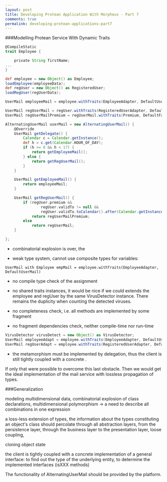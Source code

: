 ```yaml
---
layout: post
title: Developing Protean Application With Morpheus - Part 7
comments: true
permalink: developing-protean-applications-part7
---
```


###Modelling Protean Service With Dynamic Traits

```groovy
@CompileStatic
trait Employee {

    private String firstName;
...
}
```

```groovy
def employee = new Object() as Employee;
loadEmployee(employeeData);
def regUser = new Object() as RegisteredUser;
loadRegUser(regUserData);
```

```groovy
UserMail employeeMail = employee.withTraits(EmployeeAdapter, DefaultUserMail, VirusDetector)
```

```groovy
UserMail regUserMail = regUser.withTraits(RegisteredUserAdapter, DefaultUserMail, VirusDetector);
UserMail regUserMailPremium = regUserMail.withTraits(Premium, DefaultFaxByMail);
```

```groovy
AlternatingUserMail userMail = new AlternatingUserMail() {
    @Override
    UserMail getDelegate() {
        Calendar c = Calendar.getInstance();
        def h = c.get(Calendar.HOUR_OF_DAY);
        if (h >= 8 && h < 17) {
            return getEmployeeMail();
        } else {
            return getRegUserMail();
        }
    }

    UserMail getEmployeeMail() {
        return employeeMail;
    }

    UserMail getRegUserMail() {
        if (regUser.premium &&
                regUser.validTo != null &&
                regUser.validTo.toCalendar().after(Calendar.getInstance()))
            return regUserMailPremium;
        else
            return regUserMail;
    }

};
```

- combinatorial explosion is over, the

- weak type system, cannot use composite types for variables:
```
UserMail with Employee empMail = employee.withTraits(EmployeeAdapter, DefaultUserMail)
```

- no compile type check of the assignment

- no shared traits instances, it would be nice if we could extends the employee and regUser by
 the same VirusDetector instance. There remains the duplicity when counting the detected viruses.

- no completeness check, i.e. all methods are implemented by some fragment
- no fragment dependencies check, neither compile-time nor run-time

```groovy
VirusDetector virusDetect = new Object() as VirusDetector;
UserMail employeeAdapt = employee.withTraits(EmployeeAdapter, DefaultUserMail, virusDetect)
UserMail regUserAdapt = employee.withTraits(RegisteredUserAdapter, DefaultUserMail, virusDetect)
```
- the metamorphism must be implemented by delegation, thus the client is still
tightly coupled with a concrete .

If only that were possible to overcome this last obstacle. Then we would get
the ideal implementation of the mail service with lossless propagation of types.

###Generalization

modeling multidimensional data, combinatorial explosion of class declarations,
multidimensional polymorphism -> a need to describe all combinations in one expression

a loss-less extension of types, the information about the types constituting
an object's class should percolate through all abstraction layers,
from the persistence layer, through the business layer to the presentation layer,
loose coupling,

cloning object state

the client is tightly coupled with a concrete implementation of a general interface:
to find out the type of the underlying entity, to determine the implemented
interfaces (isXXX methods)

The functionality of AlternatingUserMail should be provided by the platform.
